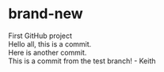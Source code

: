 # brand-new
First GitHub project<br>
Hello all, this is a commit.<br>
Here is another commit.<br>
This is a commit from the test branch! - Keith<br>